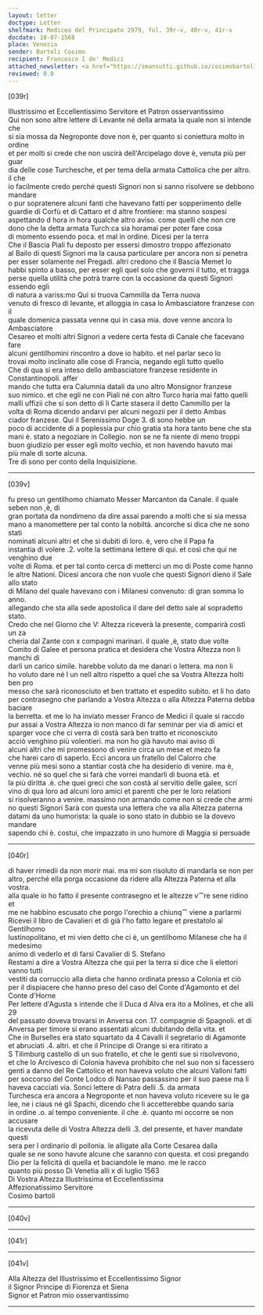 ```yaml
---
layout: letter
doctype: Letter
shelfmark: Mediceo del Principato 2979, fol. 39r-v, 40r-v, 41r-v
docdate: 10-07-1568
place: Venezia
sender: Bartoli Cosimo
recipient: Francesco I de' Medici
attached_newsletter: <a href="https://smansutti.github.io/cosimobartoli/texts/3080_086/">3080_086</a>
reviewed: 0.0
---
```


[039r]  
  
  
Illustrissimo et Eccellentissimo Servitore et Patron osservantissimo  
Qui non sono altre lettere di Levante né della armata la quale non si intende che  
si sia mossa da Negroponte dove non è, per quanto si coniettura molto in ordine  
et per molti si crede che non uscirà dell'Arcipelago dove è, venuta più per guar  
dia delle cose Turchesche, et per tema della armata Cattolica che per altro. il che  
io facilmente credo perché questi Signori non si sanno risolvere se debbono mandare  
o pur sopratenere alcuni fanti che havevano fatti per sopperimento delle  
guardie di Corfù et di Cattaro et d altre frontiere: ma stanno sospesi  
aspettando d hora in hora qualche altro aviso. come quelli che non cre  
dono che la detta armata Turch:ca sia horamai per poter fare cosa  
di momento essendo poca. et mal in ordine. Dicesi per la terra  
Che il Bascia Piali fu deposto per essersi dimostro troppo affezionato  
al Bailo di questi Signori ma la causa particulare per ancora non si penetra  
per esser solamente nel Pregadi. altri credono che il Bascia Memet lo  
habbi spinto a basso, per esser egli quel solo che governi il tutto, et tragga  
perse quella utilità che potrà trarre con la occasione da questi Signori essendo egli  
di natura a variss:mo Qui si truova Cammilla da Terra nuova  
venuto di fresco di levante, et alloggia in casa lo Ambasciatore franzese con il  
quale domenica passata venne qui in casa mia. dove venne ancora lo Ambasciatore  
Cesareo et molti altri Signori a vedere certa festa di Canale che facevano fare  
alcuni gentilhomini rincontro a dove io habito. et nel parlar seco lo  
trovai molto inclinato alle cose di Francia, negando egli tutto quello  
Che di qua si era inteso dello ambasciatore franzese residente in Constantinopoli. affer  
mando che tutta era Calumnia datali da uno altro Monsignor franzese  
suo nimico. et che egli ne con Piali né con altro Turco haria mai fatto quelli  
malli uffizii che si son detto di li Carte stasera il detto Cammillo per la  
volta di Roma dicendo andarvi per alcuni negozii per il detto Ambas  
ciador franzese. Qui il Serenissimo Doge 3. dì sono hebbe un  
poco di accidente di a poplessia pur chio gratia sta hora tanto bene che sta  
mani è. stato a negoziare in Collegio. non se ne fa niente di meno troppi  
buon giudizio per esser egli molto vechio, et non havendo havuto mai  
più male di sorte alcuna.  
Tre dì sono per conto della Inquisizione.  
  
---  

[039v]  
  
  
fu preso un gentilhomo chiamato Messer Marcanton da Canale. il quale seben non ,è, di  
gran portata da nondimeno da dire assai parendo a molti che si sia messa  
mano a manomettere per tal conto la nobiltà. ancorche si dica che ne sono stati  
nominati alcuni altri et che si dubiti di loro. è, vero che il Papa fa  
instantia di volere .2. volte la settimana lettere di qui. et così che qui ne venghino due  
volte di Roma. et per tal conto cerca di metterci un mo di Poste come hanno  
le altre Nationi. Dicesi ancora che non vuole che questi Signori dieno il Sale allo stato  
di Milano del quale havevano con i Milanesi convenuto: di gran somma lo anno.  
allegando che sta alla sede apostolica il dare del detto sale al sopradetto stato.  
Credo che nel Giorno che V: Altezza riceverà la presente, comparirà costì un za  
cheria dal Zante con x compagni marinari. il quale ,è, stato due volte  
Comito di Galee et persona pratica et desidera che Vostra Altezza non li manchi dì  
darli un carico simile. harebbe voluto da me danari o lettera. ma non li  
ho voluto dare né l un nell altro rispetto a quel che sa Vostra Altezza holti ben pro  
messo che sarà riconosciuto et ben trattato et espedito subito. et li ho dato  
per contrasegno che parlando a Vostra Altezza o alla Altezza Paterna debba baciare  
la berretta. et me lo ha inviato messer Franco de Medici il quale si raccdo  
pur assai a Vostra Altezza io non manco di far seminar per via di amici et  
sparger voce che ci verra di costà sarà ben tratto et riconosciuto  
acciò venghino più volentieri. ma non ho già havuto mai aviso di  
alcuni altri che mi promessono di venire circa un mese et mezo fa  
che harei caro di saperlo. Ecci ancora un fratello del Calorro che  
venne più mesi sono a stantiar costà che ha desiderio di venire. ma è,  
vechio. né so quel che si farà che vorrei mandarli di buona età. et  
la più diritta .è. che quei greci che son costà al servitio delle galee, scri  
vino di qua loro ad alcuni loro amici et parenti che per le loro relationi  
si risolveranno a venire. massimo non armando come non si crede che armi  
no questi Signori Sarà con questa una lettera che va alla Altezza paterna  
datami da uno humorista: la quale io sono stato in dubbio se la dovevo mandare  
sapendo chi è. costui, che impazzato in uno humore di Maggia si persuade  
  
---  

[040r]  
  
  
di haver rimedii da non morir mai. ma mi son risoluto di mandarla se non per  
altro, perché ella porga occasione da ridere alla Altezza Paterna et alla vostra.  
alla quale io ho fatto il presente contrasegno et le altezze v⁀re sene ridino et  
me ne habbino escusato che porgo l'orechio a chiunq⁀ viene a parlarmi  
Ricevei il libro de Cavalieri et di già l'ho fatto legare et prestatolo al Gentilhomo  
Iustinopolitano, et mi vien detto che ci è, un gentilhomo Milanese che ha il medesimo  
animo di vederlo et di farsi Cavalier di S. Stefano  
Restami a dire a Vostra Altezza che qui per la terra si dice che li elettori vanno tutti  
vestiti da corruccio alla dieta che hanno ordinata presso a Colonia et ciò  
per il dispiacere che hanno preso del caso del Conte d'Agamonto et del Conte d'Horne  
Per lettere d'Agusta s intende che il Duca d Alva era ito a Molines, et che alli 29  
del passato doveva trovarsi in Anversa con .17. compagnie di Spagnoli. et di  
Anversa per timore si erano assentati alcuni dubitando della vita. et  
Che in Burselles era stato squartato da 4 Cavalli il segretario di Agamonte  
et abruciati .4. altri. et che il Principe di Orange si era ritirato a  
S Tilimburg castello di un suo fratello, et che le genti sue si risolvevono,  
et che lo Arcivesco di Colonia haveva prohibito che nel suo non si facessero  
genti a danno del Re Cattolico et non haveva voluto che alcuni Valloni fatti  
per soccorso del Conte Lodco di Nansao passassino per il suo paese ma li  
haveva cacciati via. Sonci lettere di Patra delli .5. da armata  
Turchesca era ancora a Negroponte et non haveva voluto ricevere su le ga  
lee, ne i ciaus né gli Spachi, dicendo che li accetterebbe quando saria  
in ordine .o. al tempo conveniente. il che .è. quanto mi occorre se non accusare  
la ricevuta delle di Vostra Altezza delli .3. del presente, et haver mandate questi  
sera per l ordinario di pollonia. le alligate alla Corte Cesarea dalla  
quale se ne sono havute alcune che saranno con questa. et così pregando  
Dio per la felicità di quella et baciandole le mano. me le racco  
quanto più posso Di Venetia alli x di luglio 1563  
Di Vostra Altezza Illustrissima et Eccellentissima  
Affezionatissimo Servitore  
Cosimo bartoli  
  
---  

[040v]  
  
  
  
---  

[041r]  
  
  
  
---  

[041v]  
  
  
Alla Altezza del Illustrissimo et Eccellentissimo Signor  
il Signor Principe di Fiorenza et Siena  
Signor et Patron mio osservantissimo  
  
---  

